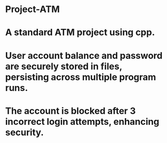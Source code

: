 # Project-ATM
# A standard ATM project using cpp.
# User account balance and password are securely stored in files, persisting across multiple program runs.
# The account is blocked after 3 incorrect login attempts, enhancing security.
